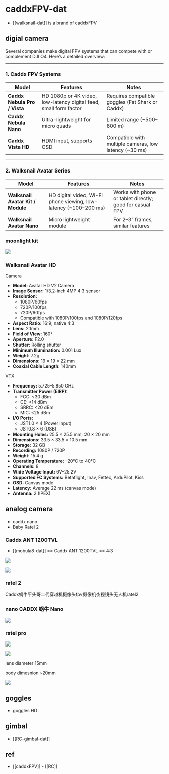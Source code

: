
# caddxFPV-dat

- [[walksnail-dat]] is a brand of caddxFPV


## digial camera 

Several companies make digital FPV systems that can compete with or complement DJI O4. Here’s a detailed overview:

---

### 1. **Caddx FPV Systems**

| Model | Features | Notes |
|-------|----------|-------|
| **Caddx Nebula Pro / Vista** | HD 1080p or 4K video, low-latency digital feed, small form factor | Requires compatible goggles (Fat Shark or Caddx) |
| **Caddx Nebula Nano** | Ultra-lightweight for micro quads | Limited range (~500–800 m) |
| **Caddx Vista HD** | HDMI input, supports OSD | Compatible with multiple cameras, low latency (~30 ms) |

---

### 2. **Walksnail Avatar Series**

| Model | Features | Notes |
|-------|----------|-------|
| **Walksnail Avatar Kit / Module** | HD digital video, Wi-Fi phone viewing, low-latency (~100–200 ms) | Works with phone or tablet directly; good for casual FPV |
| **Walksnail Avatar Nano** | Micro lightweight module | For 2–3” frames, similar features |

### moonlight kit 


![](2025-09-18-21-54-45.png)


### Walksnail Avatar HD

Camera

- **Model:** Avatar HD V2 Camera
- **Image Sensor:** 1/3.2-inch 4MP 4:3 sensor
- **Resolution:**  
  - 1080P/60fps  
  - 720P/100fps  
  - 720P/60fps  
  - Compatible with 1080P/100fps and 1080P/120fps
- **Aspect Ratio:** 16:9; native 4:3
- **Lens:** 2.1mm
- **Field of View:** 160°
- **Aperture:** F2.0
- **Shutter:** Rolling shutter
- **Minimum Illumination:** 0.001 Lux
- **Weight:** 7.2g
- **Dimensions:** 19 × 19 × 22 mm
- **Coaxial Cable Length:** 140mm


VTX

- **Frequency:** 5.725–5.850 GHz
- **Transmitter Power (EIRP):**
  - FCC: <30 dBm
  - CE: <14 dBm
  - SRRC: <20 dBm
  - MIC: <25 dBm
- **I/O Ports:**
  - JST1.0 × 4 (Power Input)
  - JST0.8 × 6 (USB)
- **Mounting Holes:** 25.5 × 25.5 mm; 20 × 20 mm
- **Dimensions:** 33.5 × 33.5 × 10.5 mm
- **Storage:** 32 GB
- **Recording:** 1080P / 720P
- **Weight:** 15.4 g
- **Operating Temperature:** –20°C to 40°C
- **Channels:** 8
- **Wide Voltage Input:** 6V–25.2V
- **Supported FC Systems:** Betaflight, Inav, Fettec, ArduPilot, Kiss
- **OSD:** Canvas mode
- **Latency:** Average 22 ms (canvas mode)
- **Antenna:** 2 (IPEX)





## analog camera  


- caddx nano 
- Baby Ratel 2


### Caddx ANT 1200TVL

- [[mobula8-dat]] == Caddx ANT 1200TVL == 4:3

![](2025-09-12-12-29-58.png)

![](2025-09-12-12-30-18.png)

### ratel 2

Caddx蜗牛平头哥二代穿越机摄像头fpv摄像机夜视镜头无人机ratel2


### nano CADDX 蜗牛 Nano

![](2025-09-16-17-13-25.png)


### ratel pro 

![](2025-09-16-18-55-15.png)

![](2025-09-16-18-55-45.png)


lens diameter 15mm 

body dimesnion ~20mm 


![](2025-09-18-21-02-28.png)



## goggles 

- goggles HD


## gimbal 

- [[RC-gimbal-dat]]





## ref 

- [[caddxFPV]] - [[RC]]